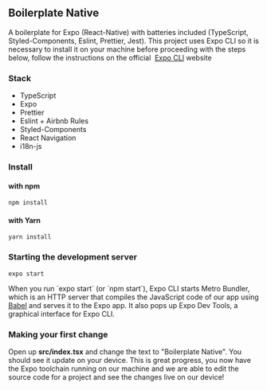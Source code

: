 
## Boilerplate Native

A boilerplate for Expo (React-Native) with batteries included (TypeScript, Styled-Components, Eslint, Prettier, Jest). This project uses Expo CLI so it is necessary to install it on your machine before proceeding with the steps below, follow the instructions on the official  [Expo CLI](https://docs.expo.io/get-started/installation/) website

### Stack

- TypeScript
- Expo
- Prettier
- Eslint + Airbnb Rules
- Styled-Components
- React Navigation
- i18n-js

### Install

#### with npm

```shell
npm install
```

#### with Yarn

```shell
yarn install
```

### Starting the development server

```shell
expo start
```

When you run \`expo start\` (or \`npm start\`), Expo CLI starts Metro Bundler, which is an HTTP server that compiles the JavaScript code of our app using [Babel](https://babeljs.io/) and serves it to the Expo app. It also pops up Expo Dev Tools, a graphical interface for Expo CLI.

### Making your first change

Open up **src/index.tsx** and change the text to "Boilerplate Native". You should see it update on your device. This is great progress, you now have the Expo toolchain running on our machine and we are able to edit the source code for a project and see the changes live on our device!
